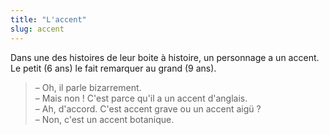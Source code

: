 ```yaml
---
title: "L'accent"
slug: accent
---
```


Dans une des histoires de leur boite à histoire, un personnage a un accent. Le petit (6 ans) le fait remarquer au grand (9 ans).

> – Oh, il parle bizarrement.  
> – Mais non ! C'est parce qu'il a un accent d'anglais.  
> – Ah, d'accord. C'est accent grave ou un accent aigü ?  
> – Non, c'est un accent botanique.
